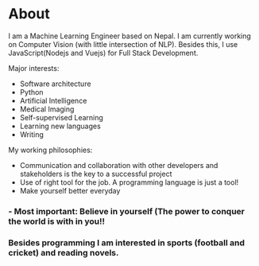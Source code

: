 # About

I am a Machine Learning Engineer based on Nepal. I am currently working on Computer Vision (with little intersection of NLP). Besides this, I use JavaScript(Nodejs and Vuejs) for Full Stack Development.

Major interests:

- Software architecture
- Python
- Artificial Intelligence
- Medical Imaging
- Self-supervised Learning
- Learning new languages
- Writing


My working philosophies:

- Communication and collaboration with other developers and stakeholders is the key to a successful project
- Use of right tool for the job. A programming language is just a tool!
- Make yourself better everyday
### - Most important: Believe in yourself (The power to conquer the world is with in you!!


### Besides programming I am interested in sports (football and cricket) and reading novels.
